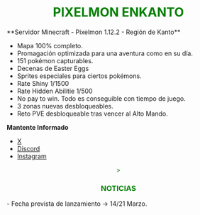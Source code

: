 
<div style="color: green; text-align: center;"><h1>PIXELMON ENKANTO</h1></div>
**Servidor Minecraft - Pixelmon 1.12.2 - Región de Kanto**

- Mapa 100% completo.
- Promagación optimizada para una aventura como en su día.
- 151 pokémon capturables.
- Decenas de Easter Eggs
- Sprites especiales para ciertos pokémons.
- Rate Shiny 1/1500
- Rate Hidden Abilitie 1/500
- No pay to win. Todo es conseguible con tiempo de juego.
- 3 zonas nuevas desbloqueables.
- Reto PVE desbloqueable tras vencer al Alto Mando.

**Mantente Informado**<br>
- [X](https://x.com/PixelmonenKanto)<br>
- [Discord](https://discord.gg/WvbrjUweCA)<br>
- [Instagram](https://www.instagram.com/pixelmonenkanto/) 

<div style="color: green; text-align: center;">><h3>NOTICIAS</h3></div>
- Fecha prevista de lanzamiento -> 14/21 Marzo.
